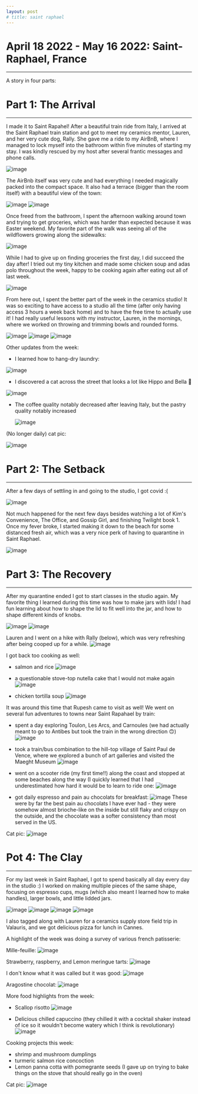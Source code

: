 ```yaml
---
layout: post
# title: saint raphael
---
```


# April 18 2022 - May 16 2022: Saint-Raphael, France
-------------------------------------------------------------------------------

A story in four parts:

# Part 1: The Arrival
-------------------------------------------------------------------------------

I made it to Saint Rapahel! After a beautiful train ride from Italy, I arrived
at the Saint Raphael train station and got to meet my ceramics mentor, Lauren,
and her very cute dog, Rally. She gave me a ride to my AirBnB, where I managed
to lock myself into the bathroom within five minutes of starting my stay. I was
kindly rescued by my host after several frantic messages and phone calls.

![image](https://drive.google.com/uc?export=view&id=19_rQ--VlE2WDxG2nZle6HDNyS-rZwdAk)

The AirBnb itself was very cute and had everything I needed magically packed 
into the compact space. It also had a terrace (bigger than the room itself) with
a beautiful view of the town:

![image](https://drive.google.com/uc?export=view&id=1WgAnc6ojodLtawMyrnMkmQPvcHoz_RfU)
![image](https://drive.google.com/uc?export=view&id=1fI39080AtmTmZre0X1WidBT1spzVo_u2)

Once freed from the bathroom, I spent the afternoon walking around town and 
trying to get groceries, which was harder than expected because it was Easter
weekend. My favorite part of the walk was seeing all of the wildflowers growing
along the sidewalks:

![image](https://drive.google.com/uc?export=view&id=1b9RPTkBw8JlvEBgvh8_HmFsrTSjvliwq)

While I had to give up on finding groceries the first day, I did succeed the day
after! I tried out my tiny kitchen and made some chicken soup and adas polo
throughout the week, happy to be cooking again after eating out all of last week.

![image](https://drive.google.com/uc?export=view&id=1zfxTKDxpowk5HnxaMbHVOdFpCTPxNLS0)

From here out, I spent the better part of the week in the ceramics studio! It was
so exciting to have access to a studio all the time (after only having access
3 hours a week back home) and to have the free time to actually use it! I had
really useful lessons with my instructor, Lauren, in the mornings, where we 
worked on throwing and trimming bowls and rounded forms.

![image](https://drive.google.com/uc?export=view&id=1nGmYv_sUWy1C8FSE8A0Kgh9E19YEfYgQ)
![image](https://drive.google.com/uc?export=view&id=1LBfseeeg93xBgeatsplZRrT87XcCizSd)
![image](https://drive.google.com/uc?export=view&id=1iZhD4ftx0MsZP3JIXrEa3X4iq4yDzvnD)

Other updates from the week:

- I learned how to hang-dry laundry:

![image](https://drive.google.com/uc?export=view&id=1fg3zPSKKMhIxslvEQf8u28wh0UqxBNK4)

- I discovered a cat across the street that looks a lot like Hippo and Bella 🥺

![image](https://drive.google.com/uc?export=view&id=12nX3Vv8VcUHXDmF9ylzCYWyM8AV2S5VT)

- The coffee quality notably decreased after leaving Italy, but the pastry
  quality notably increased

  ![image](https://drive.google.com/uc?export=view&id=15nbSWrYHIghBAa_YMsxBkf8S3G6of1OZ)

(No longer daily) cat pic:

![image](https://drive.google.com/uc?export=view&id=1dLvm60kb8lshkfrIB00bI526ImF-LfN2)

# Part 2: The Setback
-------------------------------------------------------------------------------

After a few days of settling in and going to the studio, I got covid :( 

![image](https://drive.google.com/uc?export=view&id=10lwuSKEwLjv43ySsnaNjKQH8UU95ll-b) 

Not much happened for the next few days besides watching a lot of Kim's 
Convenience, The Office, and Gossip Girl, and finishing Twilight book 1. Once 
my fever broke, I started making it down to the beach for some distanced fresh 
air, which was a very nice perk of having to quarantine in Saint Raphael.

![image](https://drive.google.com/uc?export=view&id=1kIYDD1tOiVOVUTI1RwVEH2d4ATCnCoGG)

# Part 3: The Recovery
-------------------------------------------------------------------------------

After my quarantine ended I got to start classes in the studio again. My 
favorite thing I learned during this time was how to make jars with lids! I had
fun learning about how to shape the lid to fit well into the jar, and how to
shape different kinds of knobs.

![image](https://drive.google.com/uc?export=view&id=1By9E0oXsTUwWCrkL0xAqmaFKL3xri9jK)
![image](https://drive.google.com/uc?export=view&id=1m8NE9YivtznklwaGcXNqqmxk4LS9HXuH)

Lauren and I went on a hike with Rally (below), which was very refreshing after being
cooped up for a while.
![image](https://drive.google.com/uc?export=view&id=13drIsB4T0tCbMSewQtbkK_qWPMQ80JyM)

I got back too cooking as well:

- salmon and rice
![image](https://drive.google.com/uc?export=view&id=1QFpYVy4LV7ZRi6lw5GynHvYePyucVJWq)

- a questionable stove-top nutella cake that I would not make again
![image](https://drive.google.com/uc?export=view&id=1DHZ4cmDYAkVgaIFVRktBENtuyn5gRT2v)

- chicken tortilla soup
![image](https://drive.google.com/uc?export=view&id=1xg0Vs1lNPT7s6XTdyI_gpL8hVkr7QuP6)

It was around this time that Rupesh came to visit as well! We went on several
fun adventures to towns near Saint Rapahael by train:
- spent a day exploring Toulon, Les Arcs, and Carnoules (we had actually meant 
  to go to Antibes but took the train in the wrong direction 🙃)
  ![image](https://drive.google.com/uc?export=view&id=1DQBYcnWVh2HHfQixaujX0-VEfNYAWIGh)

- took a train/bus combination to the hill-top village of Saint Paul de Vence, 
  where we explored a bunch of art galleries and visited the Maeght Museum
  ![image](https://drive.google.com/uc?export=view&id=1EW_hQZQAeAkvin6ir6s3Yh6mQDJLUIgP)
  
- went on a scooter ride (my first time!!) along the coast and stopped at some 
  beaches along the way (I quickly learned that I had underestimated how hard it
  would be to learn to ride one:
  ![image](https://drive.google.com/uc?export=view&id=11ehtRe6YTazSdI34XvC2YSwZhzC7hr6u)
  
- got daily espresso and pain au chocolats for breakfast:
  ![image](https://drive.google.com/uc?export=view&id=1Uaka_ANZNsaEj3tUGQ71BQDTXNk8UnXU)
  These were by far the best pain au chocolats I have ever had - they were
  somehow almost brioche-like on the inside but still flaky and crispy on the
  outside, and the chocolate was a softer consistency than most served in the
  US. 

Cat pic:
![image](https://drive.google.com/uc?export=view&id=)
    
# Pot 4: The Clay
-------------------------------------------------------------------------------

For my last week in Saint Raphael, I got to spend basically all day every day 
in the studio :) I worked on making multiple pieces of the same shape, focusing on 
espresso cups, mugs (which also meant I learned how to make handles), larger
bowls, and little lidded jars.

![image](https://drive.google.com/uc?export=view&id=K2Eyp9gorHa5mBZIfd6qZ0Nfx1d1)
![image](https://drive.google.com/uc?export=view&id=17gkdwmjqH1k7kDLs4fqtRX_jTtZoEJEI)
![image](https://drive.google.com/uc?export=view&id=1fm0B62VdYGBH73unXmz6tnOfPjfuz-0F)
![image](https://drive.google.com/uc?export=view&id=199FutDcHWKOgBmF310mSSMHZrKKNaxMv)

I also tagged along with Lauren for a ceramics supply store field trip in 
Valauris, and we got delicious pizza for lunch in Cannes.

A highlight of the week was doing a survey of various french patisserie:

Mille-feuille:
![image](https://drive.google.com/uc?export=view&id=1fVUwtVcTgnEJGCcb_R1Oc0Rq90s_DUUO)

Strawberry, raspberry, and Lemon meringue tarts:
![image](https://drive.google.com/uc?export=view&id=1Joj459b9L0N0tZmFMWuDyF6O334FgTVR)

I don't know what it was called but it was good:
![image](https://drive.google.com/uc?export=view&id=1DPDocBQjBkYT0ZBclyZ7idbL7l-YKqpM)

Aragostine chocolat:
![image](https://drive.google.com/uc?export=view&id=1Y8XtPQq6Io6IA99o3CEFgHlv_XtffgBJ)

More food highlights from the week:

- Scallop risotto
![image](https://drive.google.com/uc?export=view&id=1hjPtFXXnSZElY1pjVWC6RBaxchUENbPo)

- Delicious chilled capuccino (they chilled it with a cocktail shaker instead
  of ice so it wouldn't become watery which I think is revolutionary)
![image](https://drive.google.com/uc?export=view&id=1d3p9lRE2Zz4oFH7I7yZlHOwDWpKft1QL)


Cooking projects this week:
- shrimp and mushroom dumplings
- turmeric salmon rice concoction
- Lemon panna cotta with pomegrante seeds (I gave up on trying to bake things
  on the stove that should really go in the oven)

Cat pic:
![image](https://drive.google.com/uc?export=view&id=)

